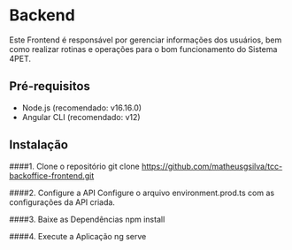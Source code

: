 # Backend

Este Frontend é responsável por gerenciar informações dos usuários, bem como realizar rotinas e operações para o bom funcionamento do Sistema 4PET.

## Pré-requisitos

- Node.js (recomendado: v16.16.0)
- Angular CLI (recomendado: v12)

## Instalação

####1. Clone o repositório
    git clone https://github.com/matheusgsilva/tcc-backoffice-frontend.git

####2. Configure a API
    Configure o arquivo environment.prod.ts com as configurações 
	da API criada.

####3. Baixe as Dependências
	npm install

####4. Execute a Aplicação
	ng serve
